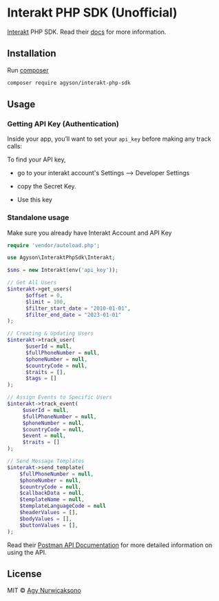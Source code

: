 # Interakt PHP SDK (Unofficial)

[Interakt](https://www.interakt.shop/) PHP SDK. Read their [docs](https://www.interakt.shop/resource-center) for more information.

## Installation

Run [composer](http://getcomposer.org)

```bash
composer require agyson/interakt-php-sdk
```

## Usage

### Getting API Key (Authentication)
Inside your app, you’ll want to set your `api_key` before making any track calls:

To find your API key,

- go to your interakt account's Settings --> Developer Settings

- copy the Secret Key.

- Use this key

### Standalone usage

Make sure you already have Interakt Account and API Key

```php
require 'vendor/autoload.php';

use Agyson\InteraktPhpSdk\Interakt;

$sms = new Interakt(env('api_key'));

// Get All Users
$interakt->get_users(
      $offset = 0,
      $limit = 100,
      $filter_start_date = "2010-01-01",
      $filter_end_date = "2023-01-01"
);

// Creating & Updating Users
$interakt->track_user(
      $userId = null,
      $fullPhoneNumber = null,
      $phoneNumber = null,
      $countryCode = null,
      $traits = [],
      $tags = []
);

// Assign Events to Specific Users
$interakt->track_event(
     $userId = null,
     $fullPhoneNumber = null,
     $phoneNumber = null,
     $countryCode = null,
     $event = null,
     $traits = []
);

// Send Message Templates
$interakt->send_template(
    $fullPhoneNumber = null,
    $phoneNumber = null, 
    $countryCode = null,
    $callbackData = null,
    $templateName = null,
    $templateLanguageCode = null
    $headerValues = [],
    $bodyValues = [],
    $buttonValues = [],
);

```

Read their [Postman API Documentation](https://documenter.getpostman.com/view/14760594/UVeCRUdm) for more detailed information on using the API.

## License

MIT © [Agy Nurwicaksono](https://www.agyson.com)
